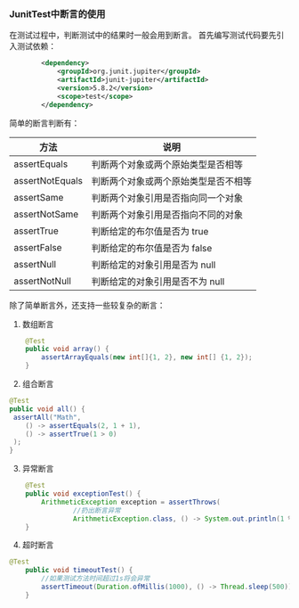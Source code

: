 ### JunitTest中断言的使用

在测试过程中，判断测试中的结果时一般会用到断言。
首先编写测试代码要先引入测试依赖：
```xml
        <dependency>
            <groupId>org.junit.jupiter</groupId>
            <artifactId>junit-jupiter</artifactId>
            <version>5.8.2</version>
            <scope>test</scope>
        </dependency>
```

简单的断言判断有：

| 方法  | 说明  |
|-----|-----|
|assertEquals  | 判断两个对象或两个原始类型是否相等    |
|assertNotEquals     | 判断两个对象或两个原始类型是否不相等    |
|assertSame     | 判断两个对象引用是否指向同一个对象    |
|assertNotSame     |  判断两个对象引用是否指向不同的对象   |
|assertTrue     | 判断给定的布尔值是否为 true    |
|assertFalse     | 判断给定的布尔值是否为 false    |
|assertNull     | 判断给定的对象引用是否为 null    |
|assertNotNull     | 判断给定的对象引用是否不为 null    |

除了简单断言外，还支持一些较复杂的断言：

1. 数组断言
```java
    @Test
    public void array() {
        assertArrayEquals(new int[]{1, 2}, new int[] {1, 2});
    }
```

2. 组合断言
```java
@Test
public void all() {
 assertAll("Math",
    () -> assertEquals(2, 1 + 1),
    () -> assertTrue(1 > 0)
 );
}
```

3. 异常断言
```java
    @Test
    public void exceptionTest() {
        ArithmeticException exception = assertThrows(
                //扔出断言异常
                ArithmeticException.class, () -> System.out.println(1 % 0));
    }
```

4. 超时断言
```java
@Test
    public void timeoutTest() {
        //如果测试方法时间超过1s将会异常
        assertTimeout(Duration.ofMillis(1000), () -> Thread.sleep(500));
    }
```
